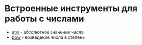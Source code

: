 # Встроенные инструменты для работы с числами

* [abs](../../built-in_functions/ABS.md) - абсолютное значение числа
* [pow](../../built-in_functions/POW.md) - возведение числа в степень
